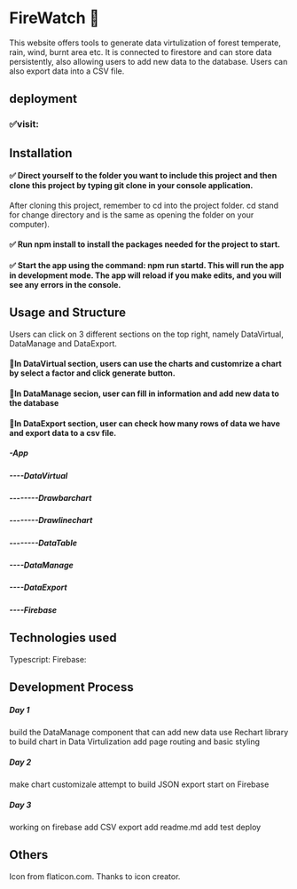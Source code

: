 # FireWatch 🌲

This website offers tools to generate data virtulization of forest temperate, rain, wind, burnt area etc. It is connected to firestore and can store data persistently, also allowing users to add new data to the database. Users can also export data into a CSV file.

## deployment

### ✅visit:

## Installation

#### ✅ Direct yourself to the folder you want to include this project and then clone this project by typing git clone <link to repo> in your console application.

After cloning this project, remember to cd into the project folder. cd stand for change directory and is the same as opening the folder on your computer).

#### ✅ Run npm install to install the packages needed for the project to start.

#### ✅ Start the app using the command: npm run startd. This will run the app in development mode. The app will reload if you make edits, and you will see any errors in the console.

## Usage and Structure

Users can click on 3 different sections on the top right, namely DataVirtual, DataManage and DataExport.

#### 🔸In DataVirtual section, users can use the charts and customrize a chart by select a factor and click generate button.

#### 🔸In DataManage secion, user can fill in information and add new data to the database

#### 🔸In DataExport section, user can check how many rows of data we have and export data to a csv file.

##### -App

##### ----DataVirtual

##### --------Drawbarchart

##### --------Drawlinechart

##### --------DataTable

##### ----DataManage

##### ----DataExport

##### ----Firebase

## Technologies used

Typescript:
Firebase:

## Development Process

##### Day 1

build the DataManage component that can add new data
use Rechart library to build chart in Data Virtulization
add page routing and basic styling

##### Day 2

make chart customizale
attempt to build JSON export
start on Firebase

##### Day 3

working on firebase
add CSV export
add readme.md
add test
deploy

## Others

Icon from flaticon.com. Thanks to icon creator.
